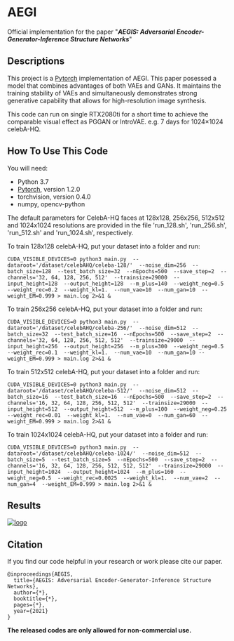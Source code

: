 # AEGI
Official implementation for the paper "***AEGIS: Adversarial Encoder-Generator-Inference Structure Networks***"

## Descriptions
This project is a [Pytorch](https://pytorch.org/) implementation of AEGI. This paper posessed a model that combines advantages of both VAEs and GANs. It maintains the training stability of VAEs and simultaneously demonstrates strong generative capability that allows for high-resolution image synthesis.

This code can run on single RTX2080ti for a short time to achieve the comparable visual effect as PGGAN or IntroVAE. e.g. 7 days for 1024×1024 celebA-HQ.

## How To Use This Code
You will need:
  - Python 3.7
  - [Pytorch](https://pytorch.org/), version 1.2.0
  - torchvision, version 0.4.0
  - numpy, opencv-python

The default parameters for CelebA-HQ faces at 128x128, 256x256, 512x512 and 1024x1024 resolutions are provided in the file 'run_128.sh', 'run_256.sh', 'run_512.sh' and 'run_1024.sh', respectively. 

 To train 128x128 celebA-HQ, put your dataset into a folder and run:
```
CUDA_VISIBLE_DEVICES=0 python3 main.py  --dataroot='/dataset/celebAHQ/celeba-128/'  --noise_dim=256  --batch_size=128  --test_batch_size=32  --nEpochs=500  --save_step=2  --channels='32, 64, 128, 256, 512'  --trainsize=29000  --input_height=128  --output_height=128  --m_plus=140  --weight_neg=0.5  --weight_rec=0.2  --weight_kl=1.  --num_vae=10  --num_gan=10  --weight_EM=0.999 > main.log 2>&1 &
```

 To train 256x256 celebA-HQ, put your dataset into a folder and run:
```
CUDA_VISIBLE_DEVICES=0 python3 main.py  --dataroot='/dataset/celebAHQ/celeba-256/'  --noise_dim=512  --batch_size=32  --test_batch_size=16  --nEpochs=500  --save_step=2  --channels='32, 64, 128, 256, 512, 512'  --trainsize=29000  --input_height=256  --output_height=256  --m_plus=300  --weight_neg=0.5  --weight_rec=0.1  --weight_kl=1.  --num_vae=10  --num_gan=10 --weight_EM=0.999 > main.log 2>&1 &
```

 To train 512x512 celebA-HQ, put your dataset into a folder and run:
```
CUDA_VISIBLE_DEVICES=0 python3 main.py  --dataroot='/dataset/celebAHQ/celeba-512/'  --noise_dim=512  --batch_size=16  --test_batch_size=16  --nEpochs=500  --save_step=2  --channels='16, 32, 64, 128, 256, 512, 512'  --trainsize=29000  --input_height=512  --output_height=512  --m_plus=100  --weight_neg=0.25  --weight_rec=0.01  --weight_kl=1.  --num_vae=0  --num_gan=60  --weight_EM=0.999 > main.log 2>&1 &
```

 To train 1024x1024 celebA-HQ, put your dataset into a folder and run:
```
CUDA_VISIBLE_DEVICES=0 python3 main.py  --dataroot='/dataset/celebAHQ/celeba-1024/'  --noise_dim=512  --batch_size=5  --test_batch_size=5  --nEpochs=500  --save_step=2  --channels='16, 32, 64, 128, 256, 512, 512, 512'  --trainsize=29000  --input_height=1024  --output_height=1024  --m_plus=160  --weight_neg=0.5  --weight_rec=0.0025  --weight_kl=1.  --num_vae=2  --num_gan=4  --weight_EM=0.999 > main.log 2>&1 &
```

## Results
[![logo](https://github.com/open-gan/AEGI/blob/main/Samples/AEGI_1.png)](https://github.com/open-gan/AEGI/blob/main/Samples/AEGI_1.png) 

## Citation
If you find our code helpful in your research or work please cite our paper.
```
@inproceedings{AEGIS,
  title={AEGIS: Adversarial Encoder-Generator-Inference Structure Networks},
  author={*},
  booktitle={*},
  pages={*},    
  year={2021}
}
```

**The released codes are only allowed for non-commercial use.**
